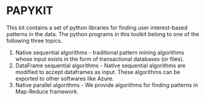 # PAPYKIT

This kit contains a set of python libraries for finding user interest-based patterns in the data. The python programs in this toolkit belong to one of the following three topics.
  1. Native sequential algorithms - traditional pattern mining algorithms whose input exists in the form of transactional databases (or files). 
  2. DataFrame sequential algorithms - Native sequential algorithms are modified to accept dataframes as input. These algorithms can be exported to other softwares like Azure.
  3. Native parallel algorithms - We provide algorithms for finding patterns in Map-Reduce framework.
